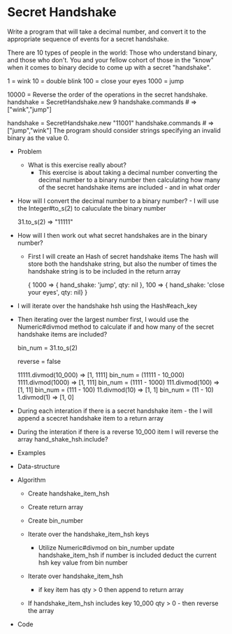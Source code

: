 # Secret Handshake

Write a program that will take a decimal number, and convert it to the appropriate sequence of events for a secret handshake.

There are 10 types of people in the world: Those who understand binary, and those who don't. You and your fellow cohort of those in the "know" when it comes to binary decide to come up with a secret "handshake".

1 = wink
10 = double blink
100 = close your eyes
1000 = jump


10000 = Reverse the order of the operations in the secret handshake.
handshake = SecretHandshake.new 9
handshake.commands # => ["wink","jump"]

handshake = SecretHandshake.new "11001"
handshake.commands # => ["jump","wink"]
The program should consider strings specifying an invalid binary as the value 0.

  - Problem
    - What is this exercise really about?
      - This exercise is about taking a decimal number 
        converting the decimal number to a binary number
        then calculating how many of the secret handshake items are
        included - and in what order

   - How will I convert the decimal number to a binary number?
    - I will use the Integer#to_s(2) to caluculate the binary
      number

      31.to_s(2)  => "11111"

   - How will I then work out what secret handshakes are in
     the binary number?
     - First I will create an Hash of secret handshake items
        The hash will store both the handshake string, but
        also the number of times the handshake string is to
        be included in the return array

       {  1000 => { hand_shake: 'jump', qty: nil }, 
          100  => { hand_shake: 'close your eyes', qty: nil} } 
    
  - I will iterate over the handshake hsh using the 
      Hash#each_key
    
  - Then iterating over the largest number first, I 
    would use the Numeric#divmod method to calculate if
    and how many of the secret handshake items are 
    included?
      
    bin_num = 31.to_s(2)

    reverse = false

    11111.divmod(10_000) => [1, 1111]
    bin_num = (11111 - 10_000)
    1111.divmod(1000) => [1, 111]
    bin_num =  (1111 - 1000)
    111.divmod(100) => [1, 11]
    bin_num = (111 - 100)
    11.divmod(10) => [1, 1]
    bin_num = (11 - 10)
    1.divmod(1) => [1, 0]

  - During each interation if there is a secret handshake
    item - the I will append a scecret handshake item to 
    a return array

  - During the interation if there is a reverse 10_000
    item I will reverse the array
    hand_shake_hsh.include?    


  - Examples
  - Data-structure
  - Algorithm
    - Create handshake_item_hsh
    - Create return array
    - Create bin_number
    - Iterate over the handshake_item_hsh keys
      - Utilize Numeric#divmod on bin_number
        update handshake_item_hsh if number is included
        deduct the current hsh key value from bin number

    - Iterate over handshake_item_hsh
      - if key item has qty > 0 then append to 
        return array

    - If handshake_item_hsh includes key 10_000
      qty > 0 - then reverse the array        

  - Code








